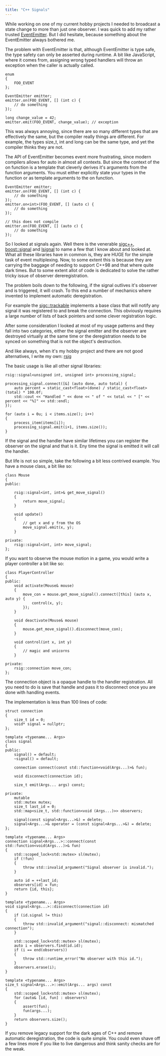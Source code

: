 ```yaml
---
title: "C++ Signals"
---
```


While working on one of my current hobby projects I needed to broadcast a state
change to more than just one observer. I was quick to add my rather trusted 
[EventEmitter]. But I did hesitate, because something about the EventEmitter 
always bothered me.

The problem with EventEmitter is that, although EventEmitter is type safe, the
type safety can only be asserted during runtime. A bit like JavaScript, where
it comes from, assigning wrong typed handlers will throw an exception when the
caller is actually called.

    enum 
    {
        FOO_EVENT
    };

    EventEmitter emitter;
    emitter.on(FOO_EVENT, [] (int c) {
        // do something
    });

    long change_value = 42;
    emitter.emit(FOO_EVENT, change_value); // exception

This was always annoying, since there are so many different types that are
effectively the same, but the compiler really things are different. For example,
the types size_t, int and long can be the same type, and yet the compiler thinks 
they are not. 

<!--more-->

The API of EventEmitter becomes event more frustrating, since modern compilers 
allows for auto in almost all contexts. But since the context of the on function
is a template that cleverly derives it's arguments from the function arguments. 
You must either explicitly state your types in the function or as template
arguments to the on function. 

    EventEmitter emitter;
    emitter.on(FOO_EVENT, [] (int c) {
        // do something
    });
    emitter.on<int>(FOO_EVENT, [] (auto c) {
        // do something
    });

    // this does not compile
    emitter.on(FOO_EVENT, [] (auto c) {
        // do something
    });

So I looked at signals again. Well there is the venerable [sigc++], 
[boost::signal] and [lsignal] to name a few that I know about and looked at. 
What all these libraries have in common is, they are HUGE for the simple task
of event multiplexing. Now, to some extent this is because they are carrying the
baggage of needing to support C++98 and that where quite dark times. But to some
extent allot of code is dedicated to solve the rather tricky issue of observer
dereregistration. 

The problem boils down to the following, if the signal outlives it's observer 
and is triggered, it will crash. To this end a number of mechanics where 
invented to implement automatic deregistration.

For example the [sigc::trackable] implements a base class that will notify any
signal it was registered to and break the connection. This obviously requires
a large number of lists of back pointers and some clever registration logic. 

After some consideration I looked at most of my usage patterns and they fall
into two categories, either the signal emitter and the observer are destroyed
virtually at the same time or the deregistration needs to be synced on something
that is not the object's destruction. 

And like always, when it's my hobby project and there are not good alternatives,
I write my own: [rsig]

The basic usage is like all other signal libraries:

    rsig::signal<unsigned int, unsigned int> processing_signal;

    processing_signal.connect([&] (auto done, auto total) {
        auto percent = static_cast<float>(done) / static_cast<float>(total) * 100.0f;
        std::cout << "Handled " << done << " of " << total << " [" << percent << "%]" << std::endl;
    });

    for (auto i = 0u; i < items.size(); i++)
    {
        process_item(items[i]);
        processing_signal.emit(i+1, items.size());
    }

If the signal and the handler have similar lifetimes you can register the
observer on the signal and that is it. Eny time the signal is emitted it 
will call the handler.

But life is not so simple, take the following a bit less contrived example. 
You have a mouse class, a bit like so:

    class Mouse
    {
    public:

        rsig::signal<int, int>& get_move_signal()
        {
            return move_signal;
        }

        void update()
        {
            // get x and y from the OS
            move_signal.emit(x, y);
        }

    private:
        rsig::signal<int, int> move_signal;
    };

If you want to observe the mouse motion in a game, you would write a player
controller a bit like so:

    class PlayerController
    {
    public:
        void activate(Mouse& mouse)
        {
            move_con = mouse.get_move_signal().connect([this] (auto x, auto y) {
                control(x, y);
            });
        }

        void deactivate(Mouse& mouse)
        {
            mouse.get_move_signal().disconnect(move_con);
        }

        void control(int x, int y)
        {
            // magic and unicorns
        }

    private:
        rsig::connection move_con;
    };

The connection object is a opaque handle to the handler registration. All you
need to do is save that handle and pass it to disconnect once you are done with 
handling events.

The implementation is less than 100 lines of code:

    struct connection
    {
        size_t id = 0;
        void* signal = nullptr;
    };
    
    template <typename... Args>
    class signal
    {
    public:
        signal() = default;
        ~signal() = default;

        connection connect(const std::function<void(Args...)>& fun);

        void disconnect(connection id);

        size_t emit(Args... args) const;

    private:
        mutable
        std::mutex mutex;
        size_t last_id = 0;
        std::map<size_t, std::function<void (Args...)>> observers;

        signal(const signal<Args...>&) = delete;
        signal<Args...>& operator = (const signal<Args...>&) = delete;
    };

    template <typename... Args>
    connection signal<Args...>::connect(const std::function<void(Args...)>& fun)
    {
        std::scoped_lock<std::mutex> sl(mutex);
        if (!fun)
        {
            throw std::invalid_argument("Signal observer is invalid.");
        }

        auto id = ++last_id;
        observers[id] = fun;
        return {id, this};
    }

    template <typename... Args>
    void signal<Args...>::disconnect(connection id)
    {
        if (id.signal != this)
        {
            throw std::invalid_argument("signal::disconnect: mismatched connection");
        }

        std::scoped_lock<std::mutex> sl(mutex);
        auto i = observers.find(id.id);
        if (i == end(observers))
        {
            throw std::runtime_error("No observer with this id.");
        }
        observers.erase(i);
    }

    template <typename... Args>
    size_t signal<Args...>::emit(Args... args) const
    {
        std::scoped_lock<std::mutex> sl(mutex);
        for (auto& [id, fun] : observers)
        {
            assert(fun);
            fun(args...);
        }
        return observers.size();
    }

If you remove legacy support for the dark ages of C++ and remove automatic
deregistration, the code is quite simple. You could even shave off a few
lines more if you like to live dangerous and think sanity checks are for the 
weak.

[EventEmitter]: /2015/01/05/revised-eventemitter.html
[sigc++]: https://libsigcplusplus.github.io/libsigcplusplus/
[boost::signal]: https://www.boost.org/doc/libs/1_63_0/doc/html/signals.html
[lsignal]: https://github.com/cpp11nullptr/lsignal
[sigc::trackable]: https://developer.gnome.org/libsigc++/stable/structsigc_1_1trackable.html
[rsig]: https://github.com/rioki/rsig
